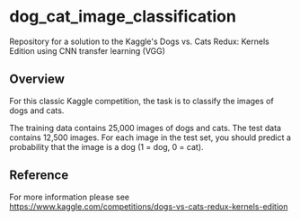 # dog_cat_image_classification
Repository for a solution to the Kaggle's Dogs vs. Cats Redux: Kernels Edition using CNN transfer learning (VGG)

## Overview
For this classic Kaggle competition, the task is to classify the images of dogs and cats.

The training data contains 25,000 images of dogs and cats. The test data contains 12,500 images. For each image in the test set, you should predict a probability that the image is a dog (1 = dog, 0 = cat).

## Reference
For more information please see https://www.kaggle.com/competitions/dogs-vs-cats-redux-kernels-edition
